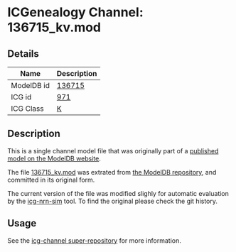 # ICGenealogy Channel: 136715\_kv.mod

## Details

Name | Description
---- | -----------
ModelDB id | [136715](http://senselab.med.yale.edu/ModelDB/ShowModel.cshtml?model=136715)
ICG id | [971](http://icg.neurotheory.ox.ac.uk/channels/1/971)
ICG Class | [K](http://icg.neurotheory.ox.ac.uk/channels/1)

## Description

This is a single channel model file that was originally part of a [published model on the ModelDB website](http://senselab.med.yale.edu/ModelDB/ShowModel.cshtml?model=136715).


The file [136715\_kv.mod](136715_kv.mod) was extrated from [the ModelDB repository](http://senselab.med.yale.edu/ModelDB/ShowModel.cshtml?model=136715), and committed in its original form.

The current version of the file was modified slighly for automatic evaluation by the [icg-nrn-sim](https://github.com/icgenealogy/icg-nrn-sim) tool. To find the original please check the git history.


## Usage

See the [icg-channel super-repository](https://github.com/icgenealogy/icg-channels) for more information.